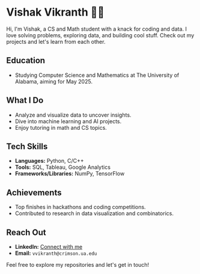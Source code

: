 # Vishak Vikranth 👨‍💻

Hi, I'm Vishak, a CS and Math student with a knack for coding and data. I love solving problems, exploring data, and building cool stuff. Check out my projects and let's learn from each other.

## Education
- Studying Computer Science and Mathematics at The University of Alabama, aiming for May 2025.

## What I Do
- Analyze and visualize data to uncover insights.
- Dive into machine learning and AI projects.
- Enjoy tutoring in math and CS topics.

## Tech Skills
- **Languages:** Python, C/C++
- **Tools:** SQL, Tableau, Google Analytics
- **Frameworks/Libraries:** NumPy, TensorFlow

## Achievements
- Top finishes in hackathons and coding competitions.
- Contributed to research in data visualization and combinatorics.

## Reach Out
- **LinkedIn:** [Connect with me](https://www.linkedin.com/in/vishak-vikranth-0b10b9220)
- **Email:** `vvikranth@crimson.ua.edu`

Feel free to explore my repositories and let's get in touch!
